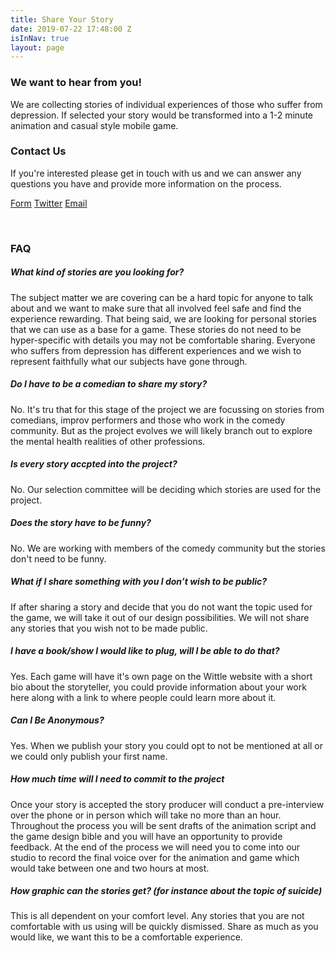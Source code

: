 ```yaml
---
title: Share Your Story
date: 2019-07-22 17:48:00 Z
isInNav: true
layout: page
---
```


### We want to hear from you!

We are collecting stories of individual experiences of those who suffer from depression. If selected your story would be transformed into a 1-2 minute animation and casual style mobile game.  

### Contact Us
If you're interested please get in touch with us and we can answer any questions you have and provide more information on the process.   

<a href="https://forms.gle/Bsd5fc2m4CeCQEQc7" class="btn btn-primary">Form</a>
<a href="https://twitter.com/Embreate" class="btn btn-primary">Twitter</a>
<a href="mailto:info@embreate.com" class="btn btn-primary">Email</a>

<br>

### FAQ

##### What kind of stories are you looking for?
 
 The subject matter we are covering can be a hard topic for anyone to talk about and we want to make sure that all involved feel safe and find the experience rewarding. That being said, we are looking for personal stories that we can use as a base for a game. These stories do not need to be hyper-specific with details you may not be comfortable sharing. Everyone who suffers from depression has different experiences and we wish to represent faithfully what our subjects have gone through. 

##### Do I have to be a comedian to share my story?

No. It's tru that for this stage of the project we are focussing on stories from comedians, improv performers and those who work in the comedy community. But as the project evolves we will likely branch out to explore the mental health realities of other professions. 

##### Is every story accpted into the project?
No. Our selection committee will be deciding which stories are used for the project. 

##### Does the story have to be funny?
 
No. We are working with members of the comedy community but the stories don't need to be funny. 

##### What if I share something with you I don’t wish to be public? 
If after sharing a story and decide that you do not want the topic used for the game, we will take it out of our design possibilities. We will not share any stories that you wish not to be made public.  

##### I have a book/show I would like to plug, will I be able to do that? 
Yes. Each game will have it's own page on the Wittle website with a short bio about the storyteller, you could provide information about your work here along with a link to where people could learn more about it.  

##### Can I Be Anonymous? 
Yes. When we publish your story you could opt to not be mentioned at all or we could only publish your first name. 

##### How much time will I need to commit to the project 
Once your story is accepted the story producer will conduct a pre-interview over the phone or in person which will take no more than an hour. Throughout the process you will be sent drafts of the animation script and the game design bible and you will have an opportunity to provide feedback. At the end of the process we will need you to come into our studio to record the final voice over for the animation and game which would take between one and two hours at most.  
##### How graphic can the stories get? (for instance about the topic of suicide)
This is all dependent on your comfort level. Any stories that you are not comfortable with us using will be quickly dismissed. Share as much as you would like, we want this to be a comfortable experience.



